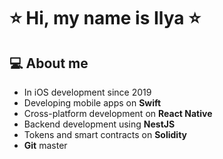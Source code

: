# ⭐️ Hi, my name is Ilya ⭐️
## 💻 About me

- In iOS development since 2019 
- Developing mobile apps on **Swift**
- Сross-platform development on **React Native**
- Backend development using **NestJS**
- Tokens and smart contracts on **Solidity**
- **Git** master

